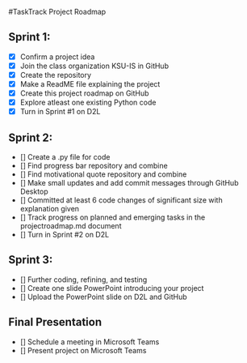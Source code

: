 #TaskTrack Project Roadmap

## Sprint 1:
- [x] Confirm a project idea
- [x] Join the class organization KSU-IS in GitHub
- [x] Create the repository
- [x] Make a ReadME file explaining the project
- [x] Create this project roadmap on GitHub
- [x] Explore atleast one existing Python code
- [x] Turn in Sprint #1 on D2L

## Sprint 2: 
- [] Create a .py file for code
- [] Find progress bar repository and combine
- [] Find motivational quote repository and combine
- [] Make small updates and add commit messages through GitHub Desktop
- [] Committed at least 6 code changes of significant size with explanation given
- [] Track progress on planned and emerging tasks in the projectroadmap.md document
- [] Turn in Sprint #2 on D2L

## Sprint 3:
- [] Further coding, refining, and testing
- [] Create one slide PowerPoint introducing your project
- [] Upload the PowerPoint slide on D2L and GitHub

## Final Presentation 
- [] Schedule a meeting in Microsoft Teams
- [] Present project on Microsoft Teams
  
